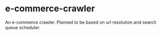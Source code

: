 # e-commerce-crawler
An e-commerce crawler. Planned to be based on url resolution and search queue scheduler.
